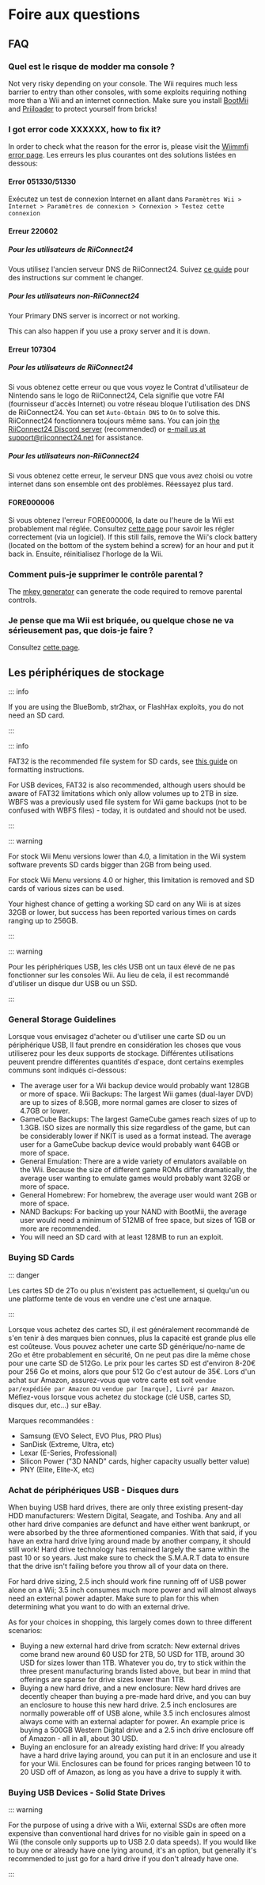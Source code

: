 # Foire aux questions

## FAQ

### Quel est le risque de modder ma console ?

Not very risky depending on your console. The Wii requires much less barrier to entry than other consoles, with some exploits requiring nothing more than a Wii and an internet connection. Make sure you install [BootMii](bootmii) and [Priiloader](priiloader) to protect yourself from bricks!

### I got error code XXXXXX, how to fix it?

In order to check what the reason for the error is, please visit the [Wiimmfi error page](https://wiimmfi.de/error). Les erreurs les plus courantes ont des solutions listées en dessous:

#### Error 051330/51330

Exécutez un test de connexion Internet en allant dans `Paramètres Wii > Internet > Paramètres de connexion > Connexion > Testez cette connexion`

#### Erreur 220602

##### Pour les utilisateurs de RiiConnect24

Vous utilisez l'ancien serveur DNS de RiiConnect24. Suivez [ce guide](riiconnect24#section-iv---connecting) pour des instructions sur comment le changer.

##### Pour les utilisateurs non-RiiConnect24

Your Primary DNS server is incorrect or not working.

This can also happen if you use a proxy server and it is down.

#### Erreur 107304

##### Pour les utilisateurs de RiiConnect24

Si vous obtenez cette erreur ou que vous voyez le Contrat d'utilisateur de Nintendo sans le logo de RiiConnect24, Cela signifie que votre FAI (fournisseur d'accès Internet) ou votre réseau bloque l'utilisation des DNS de RiiConnect24. You can set `Auto-Obtain DNS` to `On` to solve this. RiiConnect24 fonctionnera toujours même sans. You can join [the RiiConnect24 Discord server](https://discord.gg/rc24) (recommended) or [e-mail us at support@riiconnect24.net](mailto:support@riiconnect24.net) for assistance.

##### Pour les utilisateurs non-RiiConnect24

Si vous obtenez cette erreur, le serveur DNS que vous avez choisi ou votre internet dans son ensemble ont des problèmes. Réessayez plus tard.

#### FORE000006

Si vous obtenez l'erreur FORE000006, la date ou l'heure de la Wii est probablement mal réglée. Consultez [cette page](wiiconnect24#updating-rtc-clock) pour savoir les régler correctement (via un logiciel). If this still fails, remove the Wii's clock battery (located on the bottom of the system behind a screw) for an hour and put it back in. Ensuite, réinitialisez l'horloge de la Wii.

### Comment puis-je supprimer le contrôle parental ?

The [mkey generator](https://mkey.salthax.org) can generate the code required to remove parental controls.

### Je pense que ma Wii est briquée, ou quelque chose ne va sérieusement pas, que dois-je faire ?

Consultez [cette page](bricks).

## Les périphériques de stockage

::: info

If you are using the BlueBomb, str2hax, or FlashHax exploits, you do not need an SD card.

:::

::: info

FAT32 is the recommended file system for SD cards, see [this guide](https://wiki.hacks.guide/wiki/Formatting_an_SD_card) on formatting instructions.

For USB devices, FAT32 is also recommended, although users should be aware of FAT32 limitations which only allow volumes up to 2TB in size. WBFS was a previously used file system for Wii game backups (not to be confused with WBFS files) - today, it is outdated and should not be used.

:::

::: warning

For stock Wii Menu versions lower than 4.0, a limitation in the Wii system software prevents SD cards bigger than 2GB from being used.

For stock Wii Menu versions 4.0 or higher, this limitation is removed and SD cards of various sizes can be used.

Your highest chance of getting a working SD card on any Wii is at sizes 32GB or lower, but success has been reported various times on cards ranging up to 256GB.

:::

::: warning

Pour les périphériques USB, les clés USB ont un taux élevé de ne pas fonctionner sur les consoles Wii. Au lieu de cela, il est recommandé d'utiliser un disque dur USB ou un SSD.

:::

### General Storage Guidelines

Lorsque vous envisagez d'acheter ou d'utiliser une carte SD ou un périphérique USB, Il faut prendre en considération les choses que vous utiliserez pour les deux supports de stockage. Différentes utilisations peuvent prendre différentes quantités d'espace, dont certains exemples communs sont indiqués ci-dessous:

- The average user for a Wii backup device would probably want 128GB or more of space. Wii Backups: The largest Wii games (dual-layer DVD) are up to sizes of 8.5GB, more normal games are closer to sizes of 4.7GB or lower.
- GameCube Backups: The largest GameCube games reach sizes of up to 1.3GB. ISO sizes are normally this size regardless of the game, but can be considerably lower if NKIT is used as a format instead. The average user for a GameCube backup device would probably want 64GB or more of space.
- General Emulation: There are a wide variety of emulators available on the Wii. Because the size of different game ROMs differ dramatically, the average user wanting to emulate games would probably want 32GB or more of space.
- General Homebrew: For homebrew, the average user would want 2GB or more of space.
- NAND Backups: For backing up your NAND with BootMii, the average user would need a minimum of 512MB of free space, but sizes of 1GB or more are recommended.
- You will need an SD card with at least 128MB to run an exploit.

### Buying SD Cards

::: danger

Les cartes SD de 2To ou plus n'existent pas actuellement, si quelqu'un ou une platforme tente de vous en vendre une c'est une arnaque.

:::

Lorsque vous achetez des cartes SD, il est généralement recommandé de s'en tenir à des marques bien connues, plus la capacité est grande plus elle est coûteuse. Vous pouvez acheter une carte SD générique/no-name de 2Go et être probablement en sécurité, On ne peut pas dire la même chose pour une carte SD de 512Go. Le prix pour les cartes SD est d'environ 8-20€ pour 256 Go et moins, alors que pour 512 Go c'est autour de 35€. Lors d'un achat sur Amazon, assurez-vous que votre carte est soit `vendue par/expédiée par Amazon` ou `vendue par [marque], Livré par Amazon`. Méfiez-vous lorsque vous achetez du stockage (clé USB, cartes SD, disques dur, etc...) sur eBay.

Marques recommandées :

- Samsung (EVO Select, EVO Plus, PRO Plus)
- SanDisk (Extreme, Ultra, etc)
- Lexar (E-Series, Professional)
- Silicon Power ("3D NAND" cards, higher capacity usually better value)
- PNY (Elite, Elite-X, etc)

### Achat de périphériques USB - Disques durs

When buying USB hard drives, there are only three existing present-day HDD manufacturers: Western Digital, Seagate, and Toshiba. Any and all other hard drive companies are defunct and have either went bankrupt, or were absorbed by the three aformentioned companies. With that said, if you have an extra hard drive lying around made by another company, it should still work! Hard drive technology has remained largely the same within the past 10 or so years. Just make sure to check the S.M.A.R.T data to ensure that the drive isn't failing before you throw all of your data on there.

For hard drive sizing, 2.5 inch should work fine running off of USB power alone on a Wii; 3.5 inch consumes much more power and will almost always need an external power adapter. Make sure to plan for this when determining what you want to do with an external drive.

As for your choices in shopping, this largely comes down to three different scenarios:

- Buying a new external hard drive from scratch: New external drives come brand new around 60 USD for 2TB, 50 USD for 1TB, around 30 USD for sizes lower than 1TB. Whatever you do, try to stick within the three present manufacturing brands listed above, but bear in mind that offerings are sparse for drive sizes lower than 1TB.
- Buying a new hard drive, and a new enclosure: New hard drives are decently cheaper than buying a pre-made hard drive, and you can buy an enclosure to house this new hard drive. 2.5 inch enclosures are normally powerable off of USB alone, while 3.5 inch enclosures almost always come with an external adapter for power. An example price is buying a 500GB Western Digital drive and a 2.5 inch drive enclosure off of Amazon - all in all, about 30 USD.
- Buying an enclosure for an already existing hard drive: If you already have a hard drive laying around, you can put it in an enclosure and use it for your Wii. Enclosures can be found for prices ranging between 10 to 20 USD off of Amazon, as long as you have a drive to supply it with.

### Buying USB Devices - Solid State Drives

::: warning

For the purpose of using a drive with a Wii, external SSDs are often more expensive than conventional hard drives for no visible gain in speed on a Wii (the console only supports up to USB 2.0 data speeds). If you would like to buy one or already have one lying around, it's an option, but generally it's recommended to just go for a hard drive if you don't already have one.

:::
